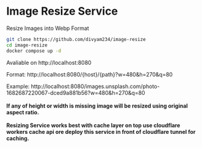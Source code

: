# Image Resize Service
Resize Images into Webp Format
```sh
git clone https://github.com/divyam234/image-resize
cd image-resize
docker compose up -d
```
Avaliable on http://localhost:8080

Format: http://localhost:8080/{host}/{path}?w=480&h=270&q=80

Example: http://localhost:8080/images.unsplash.com/photo-1682687220067-dced9a881b56?w=480&h=270&q=80 <br>
<br>
**If any of height or width is missing image will be resized using original aspect ratio.**
<br>
<br>
**Resizing Service works best with cache layer on top use cloudflare workers cache api ore deploy this service in front of cloudflare tunnel for caching.**
